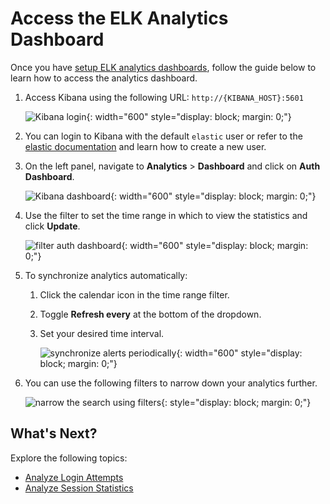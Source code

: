 # Access the ELK Analytics Dashboard

Once you have [setup ELK analytics dashboards]({{base_path}}/deploy/elk-analytics-installation-guide), follow the guide below to learn how to access the analytics dashboard.

1. Access Kibana using the following URL:
    <code>http://{KIBANA_HOST}:5601</code>

    ![Kibana login]({{base_path}}/assets/img/elk-analytics/accessing-analytics-dashboard/accessing-analytics-dashboard-1.png){: width="600" style="display: block; margin: 0;"}

2. You can login to Kibana with the default `elastic` user or refer to the [elastic documentation](https://www.elastic.co/guide/en/elasticsearch/reference/current/users-command.html) and learn how to create a new user.

3. On the left panel, navigate to **Analytics** > **Dashboard** and click on **Auth Dashboard**.

    ![Kibana dashboard]({{base_path}}/assets/img/elk-analytics/accessing-analytics-dashboard/accessing-analytics-dashboard-2.png){: width="600" style="display: block; margin: 0;"}

4. Use the filter to set the time range in which to view the statistics and click **Update**.

    ![filter auth dashboard]({{base_path}}/assets/img/elk-analytics/accessing-analytics-dashboard/accessing-analytics-dashboard-5.png){: width="600" style="display: block; margin: 0;"}

5. To synchronize analytics automatically:
    1. Click the calendar icon in the time range filter.
    2. Toggle **Refresh every** at the bottom of the dropdown.
    3. Set your desired time interval.

        ![synchronize alerts periodically]({{base_path}}/assets/img/elk-analytics/accessing-analytics-dashboard/accessing-analytics-dashboard-6.png){: width="600" style="display: block; margin: 0;"}

6. You can use the following filters to narrow down your analytics further.

    ![narrow the search using filters]({{base_path}}/assets/img/elk-analytics/accessing-analytics-dashboard/accessing-analytics-dashboard-7.png){: style="display: block; margin: 0;"}


## What's Next?

Explore the following topics:

- [Analyze Login Attempts]({{base_path}}/guides/analytics/analyzing-login-attempts/)
- [Analyze Session Statistics]({{base_path}}/guides/analytics/analyzing-active-sessions/)